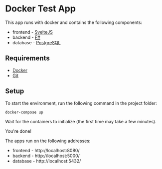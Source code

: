 # Docker Test App

This app runs with docker and contains the following components:
- frontend - [SvelteJS](https://svelte.dev/)
- backend - [F#](https://fsharp.org/)
- database - [PostgreSQL](https://www.postgresql.org/)

## Requirements

- [Docker](https://www.docker.com/)
- [Git](https://git-scm.com/)

## Setup

To start the environment, run the following command in the project folder:

```sh
docker-compose up
```

Wait for the containers to initialize (the first time may take a few minutes).

You're done!

The apps run on the following addresses:
- frontend - http://localhost:8080/
- backend - http://localhost:5000/
- database - http://localhost:5432/